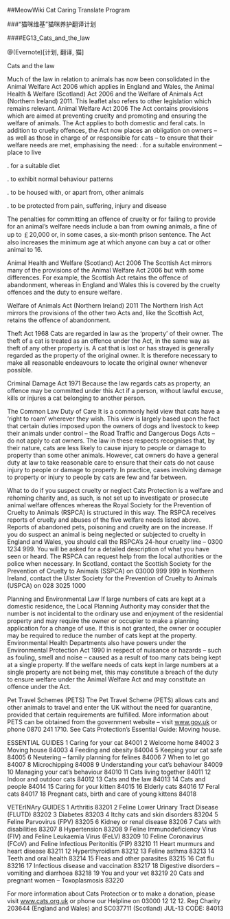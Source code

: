##MeowWiki Cat Caring Translate Program

###“猫咪维基”猫咪养护翻译计划

####EG13_Cats_and_the_law

@(Evernote)[计划, 翻译, 猫]

Cats and the law 


Much of the law in relation to animals has now been consolidated in the Animal Welfare Act 2006 which applies in England and Wales, the Animal Health & Welfare (Scotland) Act 2006 and the Welfare of Animals Act (Northern Ireland) 2011. This leaflet also refers to other legislation which remains relevant. 
Animal Welfare Act 2006 
The Act contains provisions which are aimed at preventing cruelty and promoting and ensuring the welfare of animals. 
The Act applies to both domestic and feral cats. In addition to cruelty offences, the Act now places an obligation on owners – as well as those in charge of or responsible for cats – to ensure that their welfare needs are met, emphasising the need: 
. 
for a suitable environment – place to live 

. 
for a suitable diet 

. 
to exhibit normal behaviour patterns 

. 
to be housed with, or apart from, other animals 

. 
to be protected from pain, suffering, injury and disease 


The penalties for committing an offence of cruelty or for failing to provide for an animal’s welfare needs include a ban from owning animals, a fine of up to ￡20,000 or, in some cases, a six-month prison sentence. 
The Act also increases the minimum age at which anyone can buy a cat or other animal to 16. 

Animal Health and Welfare (Scotland) Act 2006 
The Scottish Act mirrors many of the provisions of the Animal Welfare Act 2006 but with some differences. For example, the Scottish Act retains the offence of abandonment, whereas in England and Wales this is covered by the cruelty offences and the duty to ensure welfare. 

Welfare of Animals Act (Northern Ireland) 2011 
The Northern Irish Act mirrors the provisions of the other two Acts and, like the Scottish Act, retains the offence of abandonment. 

Theft Act 1968 
Cats are regarded in law as the ‘property’ of their owner. The theft of a cat is treated as an offence under the Act, in the same way as theft of any other property is. 
A cat that is lost or has strayed is generally regarded as the property of the original owner. It is therefore necessary to make all reasonable endeavours to locate the original owner whenever possible. 

Criminal Damage Act 1971 
Because the law regards cats as property, an offence may be committed under this Act if a person, without lawful excuse, kills or injures a cat belonging to another person. 

The Common Law Duty of Care 
It is a commonly held view that cats have a ‘right to roam’ wherever they wish. This view is largely based upon the fact that certain duties imposed upon the owners of dogs and livestock to keep their animals under control – the Road Traffic and Dangerous Dogs Acts – do not apply to cat owners. The law in these respects recognises that, by their nature, cats are less likely to cause injury to people or damage to property than some other animals. 
However, cat owners do have a general duty at law to take reasonable care to ensure that their cats do not cause injury to people or damage to property. In practice, cases involving damage to property or injury to people by cats are few and far between. 

What to do if you suspect cruelty or neglect 
Cats Protection is a welfare and rehoming charity and, as such, is not set up to investigate or prosecute animal welfare offences whereas the Royal Society for the Prevention of Cruelty to Animals (RSPCA) is structured in this way. 
The RSPCA receives reports of cruelty and abuses of the five welfare needs listed above. Reports of abandoned pets, poisoning and cruelty are on the increase. If you do suspect an animal is being neglected or subjected to cruelty in England and Wales, you should call the RSPCA’s 24-hour cruelty line 
– 0300 1234 999. You will be asked for a detailed description of what you have seen or heard. The RSPCA can request help from the local authorities or the police when necessary. 
In Scotland, contact the Scottish Society for the Prevention of Cruelty to Animals (SSPCA) on 03000 999 999 
In Northern Ireland, contact the Ulster Society for the Prevention of Cruelty to Animals (USPCA) on 028 3025 1000 

Planning and Environmental Law 
If large numbers of cats are kept at a domestic residence, the Local Planning Authority may consider that the number is not incidental to the ordinary use and enjoyment of the residential property and may require the owner or occupier to make a planning application for a change of use. If this is not granted, the owner or occupier may be required to reduce the number of cats kept at the property. 
Environmental Health Departments also have powers under the Environmental Protection Act 1990 in respect of nuisance or hazards – such as fouling, smell and noise – caused as a result of too many cats being kept at a single property. 
If the welfare needs of cats kept in large numbers at a single property are not being met, this may constitute a breach of the duty to ensure welfare under the Animal Welfare Act and may constitute an offence under the Act. 

Pet Travel Schemes (PETS) 
The Pet Travel Scheme (PETS) allows cats and other animals to travel and enter the UK without the need for quarantine, provided that certain requirements are fulfilled. 
More information about PETS can be obtained from the government website – visit www.gov.uk or phone 0870 241 1710. See Cats Protection’s Essential Guide: Moving house. 





ESSENTIAL GUIDES 
1 	Caring for your cat 84001 
2 	Welcome home 84002 
3 	Moving house 84003 
4 	Feeding and obesity 84004 
5 	Keeping your cat safe 84005 
6 	Neutering – family planning for felines 84006 
7 	When to let go 84007 
8 	Microchipping 84008 
9 	Understanding your cat’s behaviour 84009 
10 	Managing your cat’s behaviour 84010 
11 Cats living together 84011 
12 Indoor and outdoor cats 84012 
13 Cats and the law 84013 
14 Cats and people 84014 
15 Caring for your kitten 84015 
16 Elderly cats 84016 
17 Feral cats 84017 
18 	Pregnant cats, birth and care of young kittens 84018 


VETErINAry GUIDES 
1 	Arthritis 83201 
2 	Feline Lower Urinary Tract Disease (FLUTD) 83202 
3 	Diabetes 83203 
4 	Itchy cats and skin disorders 
83204 
5 	Feline Parvovirus (FPV) 83205 
6 	Kidney or renal disease 83206 
7 	Cats with disabilities 83207 
8 	Hypertension 83208 
9 	Feline Immunodeficiency Virus (FIV) and Feline Leukaemia Virus (FeLV) 83209 
10 	Feline Coronavirus (FCoV) and Feline Infectious Peritonitis (FIP) 
83210 
11 	Heart murmurs and heart disease 83211 
12 Hyperthyroidism 83212 
13 Feline asthma 83213 
14 Teeth and oral health 83214 
15 Fleas and other parasites 
83215 
16 Cat flu 83216 
17 	Infectious disease and vaccination 83217 
18 	Digestive disorders – vomiting and diarrhoea 83218 
19 You and your vet 83219 
20 	Cats and pregnant women – Toxoplasmosis 83220 

For more information about Cats Protection or to make a donation, please visit www.cats.org.uk or phone our Helpline on 03000 12 12 12. 
Reg Charity 203644 (England and Wales) and SC037711 (Scotland) JUL-13 CODE: 84013 




